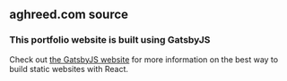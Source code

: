 ## aghreed.com source

### This portfolio website is built using GatsbyJS

Check out [the GatsbyJS website](https://www.gatsbyjs.org) for more information on the best way to build static websites with React.
